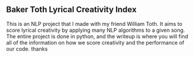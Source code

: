 ## Baker Toth Lyrical Creativity Index
This is an NLP project that I made with my friend William Toth. It aims to score lyrical creativity by applying many NLP algorithms to a given song. The entire project is done in python, and the writeup is where you will find all of the information on how we score creativity and the performance of our code. thanks
